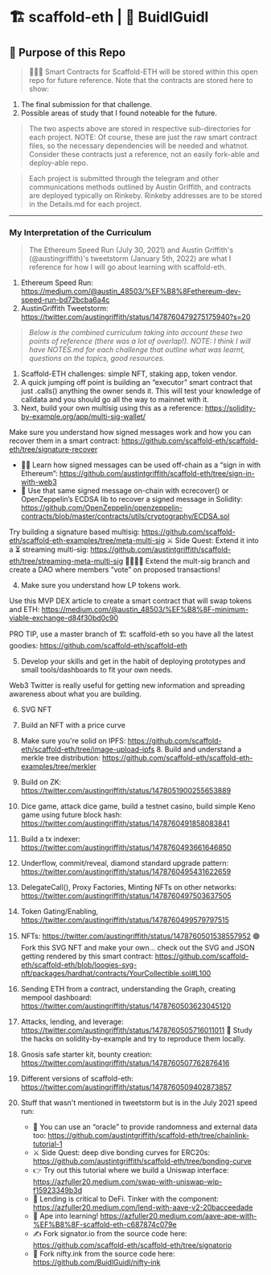 # 🏗 scaffold-eth | 🏰 BuidlGuidl

## 🚩 Purpose of this Repo

> 🙋🏻‍♂️ Smart Contracts for Scaffold-ETH will be stored within this open repo for future reference. Note that the contracts are stored here to show:

1. The final submission for that challenge.
2. Possible areas of study that I found noteable for the future.

> The two aspects above are stored in respective sub-directories for each project. NOTE: Of course, these are just the raw smart contract files, so the necessary dependencies will be needed and whatnot. Consider these contracts just a reference, not an easily fork-able and deploy-able repo.

> Each project is submitted through the telegram and other communications methods outlined by Austin Griffith, and contracts are deployed typically on Rinkeby. Rinkeby addresses are to be stored in the Details.md for each project.

---

### My Interpretation of the Curriculum

> The Ethereum Speed Run (July 30, 2021) and Austin Griffith's (@austingriffith)'s tweetstorm (January 5th, 2022) are what I reference for how I will go about learning with scaffold-eth.

1. Ethereum Speed Run: https://medium.com/@austin_48503/%EF%B8%8Fethereum-dev-speed-run-bd72bcba6a4c
2. AustinGriffith Tweetstorm: https://twitter.com/austingriffith/status/1478760479275175940?s=20

> _Below is the combined curriculum taking into account these two points of reference (there was a lot of overlap!). NOTE: I think I will have NOTES.md for each challenge that outline what was learnt, questions on the topics, good resources._

1. Scaffold-ETH challenges: simple NFT, staking app, token vendor.
2. A quick jumping off point is building an “executor” smart contract that just .calls() anything the owner sends it. This will test your knowledge of calldata and you should go all the way to mainnet with it.
3. Next, build your own multisig using this as a reference: https://solidity-by-example.org/app/multi-sig-wallet/

Make sure you understand how signed messages work and how you can recover them in a smart contract: https://github.com/scaffold-eth/scaffold-eth/tree/signature-recover

- 🧑‍🏭 Learn how signed messages can be used off-chain as a “sign in with Ethereum”: https://github.com/austintgriffith/scaffold-eth/tree/sign-in-with-web3
- 📡 Use that same signed message on-chain with ecrecover() or OpenZeppelin’s ECDSA lib to recover a signed message in Solidity: https://github.com/OpenZeppelin/openzeppelin-contracts/blob/master/contracts/utils/cryptography/ECDSA.sol

Try building a signature based multisig: https://github.com/scaffold-eth/scaffold-eth-examples/tree/meta-multi-sig
⚔️ Side Quest: Extend it into a ⏳ streaming multi-sig: https://github.com/austintgriffith/scaffold-eth/tree/streaming-meta-multi-sig
👩‍👩‍👧‍👧 Extend the mult-sig branch and create a DAO where members “vote” on proposed transactions!

4. Make sure you understand how LP tokens work.

Use this MVP DEX article to create a smart contract that will swap tokens and ETH: https://medium.com/@austin_48503/%EF%B8%8F-minimum-viable-exchange-d84f30bd0c90

PRO TIP, use a master branch of 🏗 scaffold-eth so you have all the latest goodies: https://github.com/scaffold-eth/scaffold-eth

5. Develop your skills and get in the habit of deploying prototypes and small tools/dashboards to fit your own needs.

Web3 Twitter is really useful for getting new information and spreading awareness about what you are building.

6. SVG NFT

7. Build an NFT with a price curve

8. Make sure you're solid on IPFS: https://github.com/scaffold-eth/scaffold-eth/tree/image-upload-ipfs 8. Build and understand a merkle tree distribution: https://github.com/scaffold-eth/scaffold-eth-examples/tree/merkler

9. Build on ZK: https://twitter.com/austingriffith/status/1478051900255653889

10. Dice game, attack dice game, build a testnet casino, build simple Keno game using future block hash: https://twitter.com/austingriffith/status/1478760491858083841

11. Build a tx indexer: https://twitter.com/austingriffith/status/1478760493661646850

12. Underflow, commit/reveal, diamond standard upgrade pattern: https://twitter.com/austingriffith/status/1478760495431622659

13. DelegateCall(), Proxy Factories, Minting NFTs on other networks: https://twitter.com/austingriffith/status/1478760497503637505

14. Token Gating/Enabling, https://twitter.com/austingriffith/status/1478760499579797515

15. NFTs: https://twitter.com/austingriffith/status/1478760501538557952
    🟢 Fork this SVG NFT and make your own… check out the SVG and JSON getting rendered by this smart contract: https://github.com/scaffold-eth/scaffold-eth/blob/loogies-svg-nft/packages/hardhat/contracts/YourCollectible.sol#L100

16. Sending ETH from a contract, understanding the Graph, creating mempool dashboard: https://twitter.com/austingriffith/status/1478760503623045120

17. Attacks, lending, and leverage: https://twitter.com/austingriffith/status/1478760505716011011
    🔭 Study the hacks on solidity-by-example and try to reproduce them locally.

18. Gnosis safe starter kit, bounty creation: https://twitter.com/austingriffith/status/1478760507762876416

19. Different versions of scaffold-eth: https://twitter.com/austingriffith/status/1478760509402873857

20. Stuff that wasn't mentioned in tweetstorm but is in the July 2021 speed run:
    - 🐸 You can use an “oracle” to provide randomness and external data too: https://github.com/austintgriffith/scaffold-eth/tree/chainlink-tutorial-1
    - ⚔️ Side Quest: deep dive bonding curves for ERC20s: https://github.com/austintgriffith/scaffold-eth/tree/bonding-curve
    - 👉 Try out this <Swap/> tutorial where we build a Uniswap interface: https://azfuller20.medium.com/swap-with-uniswap-wip-f15923349b3d
    - 💸 Lending is critical to DeFi. Tinker with the <Lend/> component: https://azfuller20.medium.com/lend-with-aave-v2-20bacceedade
    - 🦍 Ape into learning! https://azfuller20.medium.com/aave-ape-with-%EF%B8%8F-scaffold-eth-c687874c079e
    - ✍️ Fork signator.io from the source code here: https://github.com/scaffold-eth/scaffold-eth/tree/signatorio
    - 🎨 Fork nifty.ink from the source code here: https://github.com/BuidlGuidl/nifty-ink
